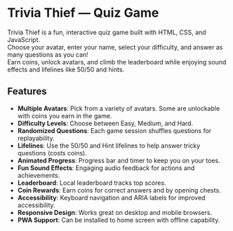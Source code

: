 # Trivia Thief — Quiz Game

Trivia Thief is a fun, interactive quiz game built with HTML, CSS, and JavaScript.  
Choose your avatar, enter your name, select your difficulty, and answer as many questions as you can!  
Earn coins, unlock avatars, and climb the leaderboard while enjoying sound effects and lifelines like 50/50 and hints.

## Features

- **Multiple Avatars**: Pick from a variety of avatars. Some are unlockable with coins you earn in the game.
- **Difficulty Levels**: Choose between Easy, Medium, and Hard.
- **Randomized Questions**: Each game session shuffles questions for replayability.
- **Lifelines**: Use the 50/50 and Hint lifelines to help answer tricky questions (costs coins).
- **Animated Progress**: Progress bar and timer to keep you on your toes.
- **Fun Sound Effects**: Engaging audio feedback for actions and achievements.
- **Leaderboard**: Local leaderboard tracks top scores.
- **Coin Rewards**: Earn coins for correct answers and by opening chests.
- **Accessibility**: Keyboard navigation and ARIA labels for improved accessibility.
- **Responsive Design**: Works great on desktop and mobile browsers.
- **PWA Support**: Can be installed to home screen with offline capability.




